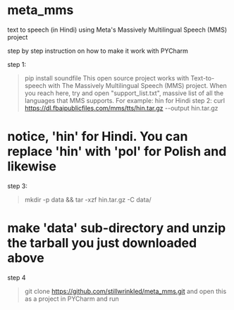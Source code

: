 # meta_mms
text to speech (in Hindi) using Meta's Massively Multilingual Speech (MMS) project

step by step instruction on how to make it work with PYCharm

step 1: 
> pip install soundfile 
This open source project works with Text-to-speech with The Massively Multilingual Speech (MMS) project. When you reach here, try and open "support_list.txt", massive list of all the languages that MMS supports. For example: hin for Hindi
step 2:
> curl https://dl.fbaipublicfiles.com/mms/tts/hin.tar.gz --output hin.tar.gz 
# notice, 'hin' for Hindi. You can replace 'hin' with 'pol' for Polish and likewise
step 3:
> mkdir -p data && tar -xzf hin.tar.gz -C data/   
# make 'data' sub-directory and unzip the tarball you just downloaded above
step 4 
> git clone https://github.com/stillwrinkled/meta_mms.git
and open this as a project in PYCharm and run
